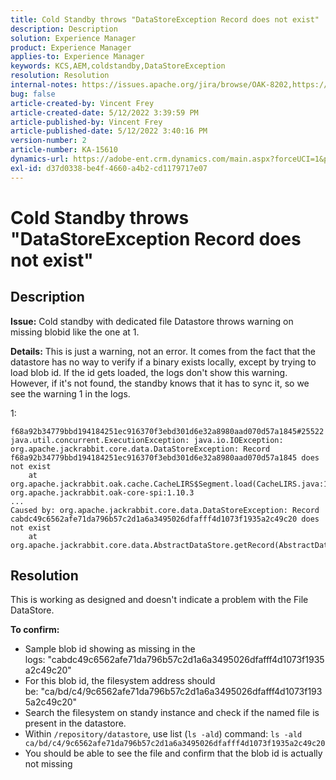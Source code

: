 ```yaml
---
title: Cold Standby throws "DataStoreException Record does not exist"
description: Description
solution: Experience Manager
product: Experience Manager
applies-to: Experience Manager
keywords: KCS,AEM,coldstandby,DataStoreException
resolution: Resolution
internal-notes: https://issues.apache.org/jira/browse/OAK-8202,https://jira.corp.adobe.com/browse/GRANITE-11668
bug: false
article-created-by: Vincent Frey
article-created-date: 5/12/2022 3:39:59 PM
article-published-by: Vincent Frey
article-published-date: 5/12/2022 3:40:16 PM
version-number: 2
article-number: KA-15610
dynamics-url: https://adobe-ent.crm.dynamics.com/main.aspx?forceUCI=1&pagetype=entityrecord&etn=knowledgearticle&id=8e6000c7-09d2-ec11-a7b5-0022480a8683
exl-id: d37d0338-be4f-4660-a4b2-cd1179717e07
---
```

# Cold Standby throws "DataStoreException Record does not exist"

## Description


<b>Issue:</b>
Cold standby with dedicated file Datastore throws warning on missing blobid like the one at 1.

<b>Details:</b>
This is just a warning, not an error. It comes from the fact that the datastore has no way to verify if a binary exists locally, except by trying to load blob id.
If the id gets loaded, the logs don't show this warning. However, if it's not found, the standby knows that it has to sync it, so we see the warning 1 in the logs.


1: 

```*WARN* standby-run-1 org.apache.jackrabbit.oak.plugins.blob.datastore.DataStoreBlobStore Error occurred while loading bytes from steam while fetching for id 
f68a92b34779bbd194184251ec916370f3ebd301d6e32a8980aad070d57a1845#25522
java.util.concurrent.ExecutionException: java.io.IOException: org.apache.jackrabbit.core.data.DataStoreException: Record 
f68a92b34779bbd194184251ec916370f3ebd301d6e32a8980aad070d57a1845 does not exist
    at org.apache.jackrabbit.oak.cache.CacheLIRS$Segment.load(CacheLIRS.java:1017) org.apache.jackrabbit.oak-core-spi:1.10.3
...
Caused by: org.apache.jackrabbit.core.data.DataStoreException: Record cabdc49c6562afe71da796b57c2d1a6a3495026dfafff4d1073f1935a2c49c20 does not exist
    at org.apache.jackrabbit.core.data.AbstractDataStore.getRecord(AbstractDataStore.java:59)
```

## Resolution


This is working as designed and doesn't indicate a problem with the File DataStore.

<b>To confirm:</b>

- Sample blob id showing as missing in the logs: "cabdc49c6562afe71da796b57c2d1a6a3495026dfafff4d1073f1935a2c49c20"
- For this blob id, the filesystem address should be: "ca/bd/c4/9c6562afe71da796b57c2d1a6a3495026dfafff4d1073f1935a2c49c20"
- Search the filesystem on standy instance and check if the named file is present in the datastore.
- Within `/repository/datastore`, use list (`ls -ald`) command: `ls -ald ca/bd/c4/9c6562afe71da796b57c2d1a6a3495026dfafff4d1073f1935a2c49c20`
- You should be able to see the file and confirm that the blob id is actually not missing

